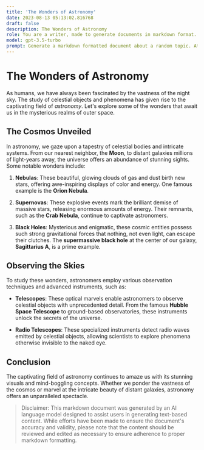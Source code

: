 ```yaml
---
title: 'The Wonders of Astronomy'
date: 2023-08-13 05:13:02.816768
draft: false
description: The Wonders of Astronomy
role: You are a writer, made to generate documents in markdown format. It is very important that all of the documents you generate are in valid markdown format.
model: gpt-3.5-turbo
prompt: Generate a markdown formatted document about a random topic. At the bottom, include a disclaimer explaining that the document was generated by you. The first line of the document should be the title. Make sure that the entire document is in proper markdown format, using a mix of various tags to make the document visually appealing.
---
```


# The Wonders of Astronomy

As humans, we have always been fascinated by the vastness of the night sky. The study of celestial objects and phenomena has given rise to the captivating field of *astronomy*. Let's explore some of the wonders that await us in the mysterious realms of outer space.

## The Cosmos Unveiled

In astronomy, we gaze upon a tapestry of celestial bodies and intricate systems. From our nearest neighbor, the **Moon**, to distant galaxies millions of light-years away, the universe offers an abundance of stunning sights. Some notable wonders include:

1. **Nebulas**: These beautiful, glowing clouds of gas and dust birth new stars, offering awe-inspiring displays of color and energy. One famous example is the **Orion Nebula**.

2. **Supernovas**: These explosive events mark the brilliant demise of massive stars, releasing enormous amounts of energy. Their remnants, such as the **Crab Nebula**, continue to captivate astronomers.

3. **Black Holes**: Mysterious and enigmatic, these cosmic entities possess such strong gravitational forces that nothing, not even light, can escape their clutches. The **supermassive black hole** at the center of our galaxy, **Sagittarius A**, is a prime example.

## Observing the Skies

To study these wonders, astronomers employ various observation techniques and advanced instruments, such as:

- **Telescopes**: These optical marvels enable astronomers to observe celestial objects with unprecedented detail. From the famous **Hubble Space Telescope** to ground-based observatories, these instruments unlock the secrets of the universe.

- **Radio Telescopes**: These specialized instruments detect radio waves emitted by celestial objects, allowing scientists to explore phenomena otherwise invisible to the naked eye.

## Conclusion

The captivating field of astronomy continues to amaze us with its stunning visuals and mind-boggling concepts. Whether we ponder the vastness of the cosmos or marvel at the intricate beauty of distant galaxies, astronomy offers an unparalleled spectacle.

> Disclaimer: This markdown document was generated by an AI language model designed to assist users in generating text-based content. While efforts have been made to ensure the document's accuracy and validity, please note that the content should be reviewed and edited as necessary to ensure adherence to proper markdown formatting.